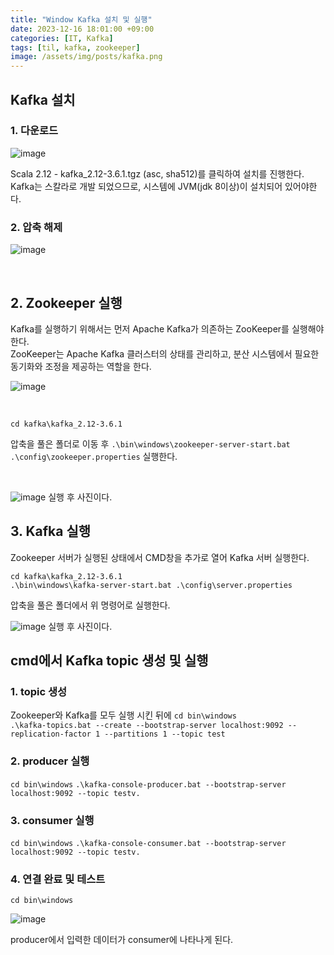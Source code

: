 ```yaml
---
title: "Window Kafka 설치 및 실행"
date: 2023-12-16 18:01:00 +09:00
categories: [IT, Kafka]
tags: [til, kafka, zookeeper]
image: /assets/img/posts/kafka.png
---
```


## Kafka 설치

### 1. 다운로드

![image](https://github.com/honge7694/honge7694.github.io/assets/76715487/734041b9-949c-4bbc-870e-fdd5a72a0eb6)

Scala 2.12  - kafka_2.12-3.6.1.tgz (asc, sha512)를 클릭하여 설치를 진행한다.    
Kafka는 스칼라로 개발 되었으므로, 시스템에 JVM(jdk 8이상)이 설치되어 있어야한다.

### 2. 압축 해제

![image](https://github.com/honge7694/honge7694.github.io/assets/76715487/03dbc6af-b32e-4970-9382-e0980e899474)

<br/>

## 2. Zookeeper 실행

Kafka를 실행하기 위해서는 먼저 Apache Kafka가 의존하는 ZooKeeper를 실행해야한다.    
ZooKeeper는 Apache Kafka 클러스터의 상태를 관리하고, 분산 시스템에서 필요한 동기화와 조정을 제공하는 역할을 한다.

![image](https://github.com/honge7694/honge7694.github.io/assets/76715487/7eb9b48f-6119-49f1-80e2-33f9ee421cfd)

<br/>

`cd kafka\kafka_2.12-3.6.1`    

압축을 풀은 폴더로 이동 후 `.\bin\windows\zookeeper-server-start.bat .\config\zookeeper.properties` 실행한다.

<br/>

![image](https://github.com/honge7694/honge7694.github.io/assets/76715487/a1dd215b-2031-4162-a25e-f8a57c055a20)
실행 후 사진이다.


## 3. Kafka 실행
Zookeeper 서버가 실행된 상태에서 CMD창을 추가로 열어 Kafka 서버 실행한다.

 `cd kafka\kafka_2.12-3.6.1`      
`.\bin\windows\kafka-server-start.bat .\config\server.properties`    

압축을 풀은 폴더에서 위 명령어로 실행한다.

![image](https://github.com/honge7694/honge7694.github.io/assets/76715487/cf3dfa8b-dc3e-4205-9f6f-d65cc2679181)
실행 후 사진이다.

## cmd에서 Kafka topic 생성 및 실행

### 1. topic 생성
Zookeeper와 Kafka를 모두 실행 시킨 뒤에
`cd bin\windows`    
`.\kafka-topics.bat --create --bootstrap-server localhost:9092 --replication-factor 1 --partitions 1 --topic test`

### 2. producer 실행

`cd bin\windows`
`.\kafka-console-producer.bat --bootstrap-server localhost:9092 --topic testv.`


### 3. consumer 실행

`cd bin\windows`
`.\kafka-console-consumer.bat --bootstrap-server localhost:9092 --topic testv.`

### 4. 연결 완료 및 테스트

`cd bin\windows`

![image](https://github.com/honge7694/honge7694.github.io/assets/76715487/0236b4ab-0631-4385-851a-9d65d2d70504)

producer에서 입력한 데이터가 consumer에 나타나게 된다.







